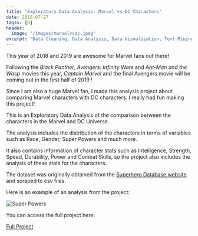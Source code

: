 ```yaml
---
title: "Exploratory Data Analysis: Marvel vs DC Characters"
date: 2018-07-27
tagss: [R]
header:
  image: "/images/marvelvsdc.jpeg"
excerpt: "Data Cleaning, Data Analysis, Data Visualization, Text Mining, Deep Learning, Natural Language Processing, Shiny App"
---
```


This year of 2018 and 2019 are awesome for Marvel fans out there!

Following the *Black Panther*, *Avengers: Infinity Wars* and *Ant-Man and the Wasp* movies this year, *Captain Marvel* and the final Avengers movie will be coming out in the first half of 2019 !

Since I am also a huge Marvel fan, I made this analysis project about comparing Marvel characters with DC characters. I really had fun making this project!

This is an Exploratory Data Analysis of the comparison between the characters in the Marvel and DC Universe.

The analysis includes the distribution of the characters in terms of variables such as Race, Gender, Super Powers and much more.

It also contains information of character stats such as Intelligence, Strength, Speed, Durability, Power and Combat Skills, so the project also includes the analysis of these stats for the characters.

The dataset was originally obtained from the [Superhero Database website](https://www.superherodb.com) and scraped to csv files.

Here is an example of an analysis from the project:

<img src="{{ site.url }}{{ site.baseurl }}/images/superpower.png" alt="Super Powers">

You can access the full project here:

[Full Project](http://rpubs.com/adrianromano/407987)
